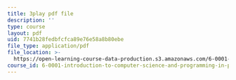 ```yaml
---
title: 3play pdf file
description: ''
type: course
layout: pdf
uid: 7741b28fedbfcfca89e76e58a8b80ebe
file_type: application/pdf
file_location: >-
  https://open-learning-course-data-production.s3.amazonaws.com/6-0001-introduction-to-computer-science-and-programming-in-python-fall-2016/7741b28fedbfcfca89e76e58a8b80ebe_4gPwo38MNss.pdf
course_id: 6-0001-introduction-to-computer-science-and-programming-in-python-fall-2016
---
```


